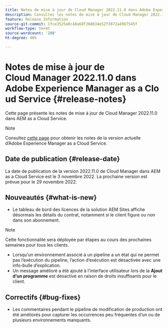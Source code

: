 ```yaml
---
title: Notes de mise à jour de Cloud Manager 2022.11.0 dans Adobe Experience Manager as a Cloud Service
description: Consultez les notes de mise à jour de Cloud Manager 2022.11.0 dans AEM as a Cloud Service.
feature: Release Information
source-git-commit: 1fce3525a0c48a68f268634e52f3872a49b7545f
workflow-type: tm+mt
source-wordcount: '208'
ht-degree: 40%

---
```



# Notes de mise à jour de Cloud Manager 2022.11.0 dans Adobe Experience Manager as a Cloud Service {#release-notes}

Cette page présente les notes de mise à jour de Cloud Manager 2022.11.0 dans AEM as a Cloud Service.

>[!NOTE]
>
>Consultez [cette page](/help/release-notes/release-notes-cloud/release-notes-current.md) pour obtenir les notes de la version actuelle d’Adobe Experience Manager as a Cloud Service.

## Date de publication {#release-date}

La date de publication de la version 2022.11.0 de Cloud Manager dans AEM as a Cloud Service est le 3 novembre 2022. La prochaine version est prévue pour le 29 novembre 2022.

## Nouveautés {#what-is-new}

* Le tableau de bord des licences de la solution AEM Sites affiche désormais les détails du contrat, notamment si le client figure ou non dans son abonnement.

>[!NOTE]
>
> Cette fonctionnalité sera déployée par étapes au cours des prochaines semaines pour tous les clients.

* Lorsqu’un environnement associé à un pipeline a un état qui ne permet pas l’exécution du pipeline, l’action d’exécution est désactivée avec une info-bulle d’explication.
* Un message amélioré a été ajouté à l’interface utilisateur lors de la **Ajout d’un programme** est désactivé en raison de droits insuffisants pour le client.

## Correctifs {#bug-fixes}

* Les commentaires pendant le pipeline de modification de production ont été améliorés pour capturer les occurrences peu fréquentes d’un ou de plusieurs environnements manquants.
